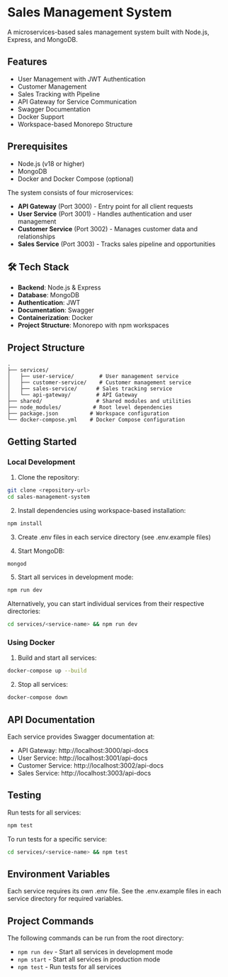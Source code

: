 # Sales Management System

A microservices-based sales management system built with Node.js, Express, and MongoDB.

## Features

- User Management with JWT Authentication
- Customer Management
- Sales Tracking with Pipeline
- API Gateway for Service Communication
- Swagger Documentation
- Docker Support
- Workspace-based Monorepo Structure

## Prerequisites

- Node.js (v18 or higher)
- MongoDB
- Docker and Docker Compose (optional)

The system consists of four microservices:

- **API Gateway** (Port 3000) - Entry point for all client requests
- **User Service** (Port 3001) - Handles authentication and user management
- **Customer Service** (Port 3002) - Manages customer data and relationships
- **Sales Service** (Port 3003) - Tracks sales pipeline and opportunities

## 🛠️ Tech Stack

- **Backend**: Node.js & Express
- **Database**: MongoDB
- **Authentication**: JWT
- **Documentation**: Swagger
- **Containerization**: Docker
- **Project Structure**: Monorepo with npm workspaces

## Project Structure

```
.
├── services/
│   ├── user-service/        # User management service
│   ├── customer-service/    # Customer management service
│   ├── sales-service/      # Sales tracking service
│   └── api-gateway/        # API Gateway
├── shared/                 # Shared modules and utilities
├── node_modules/          # Root level dependencies
├── package.json          # Workspace configuration
└── docker-compose.yml    # Docker Compose configuration
```

## Getting Started

### Local Development

1. Clone the repository:
```bash
git clone <repository-url>
cd sales-management-system
```

2. Install dependencies using workspace-based installation:
```bash
npm install
```

3. Create .env files in each service directory (see .env.example files)

4. Start MongoDB:
```bash
mongod
```

5. Start all services in development mode:
```bash
npm run dev
```

Alternatively, you can start individual services from their respective directories:
```bash
cd services/<service-name> && npm run dev
```

### Using Docker

1. Build and start all services:
```bash
docker-compose up --build
```

2. Stop all services:
```bash
docker-compose down
```

## API Documentation

Each service provides Swagger documentation at:
- API Gateway: http://localhost:3000/api-docs
- User Service: http://localhost:3001/api-docs
- Customer Service: http://localhost:3002/api-docs
- Sales Service: http://localhost:3003/api-docs

## Testing

Run tests for all services:
```bash
npm test
```

To run tests for a specific service:
```bash
cd services/<service-name> && npm test
```

## Environment Variables

Each service requires its own .env file. See the .env.example files in each service directory for required variables.

## Project Commands

The following commands can be run from the root directory:

- `npm run dev` - Start all services in development mode
- `npm start` - Start all services in production mode
- `npm test` - Run tests for all services
